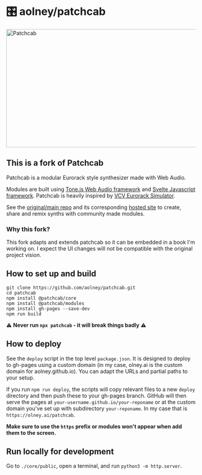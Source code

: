 # 🎛 aolney/patchcab

<img src="https://raw.githubusercontent.com/spectrome/patchcab/main/core/public/assets/preview@2x.png" alt="Patchcab" width="600" height="315" />

## This is a fork of Patchcab

Patchcab is a modular Eurorack style synthesizer made with Web Audio.

Modules are built using [Tone.js Web Audio framework](https://github.com/Tonejs/Tone.js/) and [Svelte Javascript framework](https://github.com/sveltejs/svelte). Patchcab is heavily inspired by [VCV Eurorack Simulator](https://vcvrack.com).

See the [original/main repo](https://github.com/spectrome/patchcab) and its corresponding [hosted site](https://patch.cab) to create, share and remix synths with community made modules.

### Why this fork?

This fork adapts and extends patchcab so it can be embedded in a book I'm working on. 
I expect the UI changes will not be compatible with the original project vision. 

## How to set up and build

```
git clone https://github.com/aolney/patchcab.git
cd patchcab
npm install @patchcab/core
npm install @patchcab/modules
npm install gh-pages --save-dev
npm run build
```

:warning: **Never run `npx patchcab` - it will break things badly** :warning:

## How to deploy

See the `deploy` script in the top level `package.json`.
It is designed to deploy to gh-pages using a custom domain (in my case, olney.ai is the custom domain for aolney.github.io).
You can adapt the URLs and partial paths to your setup.

If you run `npm run deploy`, the scripts will copy relevant files to a new `deploy` directory and then push these to your gh-pages branch.
GitHub will then serve the pages at `your-username.github.io/your-reponame` or at the custom domain you've set up with subdirectory `your-reponame`.
In my case that is `https://olney.ai/patchcab`.

**Make sure to use the `https` prefix or modules won't appear when add them to the screen.**

## Run locally for development

Go to `./core/public`, open a terminal, and run `python3 -m http.server`.